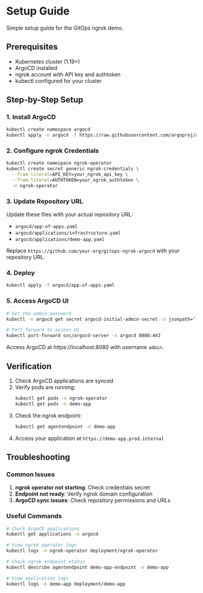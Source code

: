 # Setup Guide

Simple setup guide for the GitOps ngrok demo.

## Prerequisites

- Kubernetes cluster (1.19+)
- ArgoCD installed
- ngrok account with API key and authtoken
- kubectl configured for your cluster

## Step-by-Step Setup

### 1. Install ArgoCD

```bash
kubectl create namespace argocd
kubectl apply -n argocd -f https://raw.githubusercontent.com/argoproj/argo-cd/stable/manifests/install.yaml
```

### 2. Configure ngrok Credentials

```bash
kubectl create namespace ngrok-operator
kubectl create secret generic ngrok-credentials \
  --from-literal=API_KEY=your_ngrok_api_key \
  --from-literal=AUTHTOKEN=your_ngrok_authtoken \
  -n ngrok-operator
```

### 3. Update Repository URL

Update these files with your actual repository URL:
- `argocd/app-of-apps.yaml`
- `argocd/applications/infrastructure.yaml`
- `argocd/applications/demo-app.yaml`

Replace `https://github.com/your-org/gitops-ngrok-argocd` with your repository URL.

### 4. Deploy

```bash
kubectl apply -f argocd/app-of-apps.yaml
```

### 5. Access ArgoCD UI

```bash
# Get the admin password
kubectl -n argocd get secret argocd-initial-admin-secret -o jsonpath="{.data.password}" | base64 -d

# Port forward to access UI
kubectl port-forward svc/argocd-server -n argocd 8080:443
```

Access ArgoCD at https://localhost:8080 with username `admin`.

## Verification

1. Check ArgoCD applications are synced
2. Verify pods are running:
   ```bash
   kubectl get pods -n ngrok-operator
   kubectl get pods -n demo-app
   ```
3. Check the ngrok endpoint:
   ```bash
   kubectl get agentendpoint -n demo-app
   ```
4. Access your application at `https://demo-app.prod.internal`

## Troubleshooting

### Common Issues

1. **ngrok operator not starting**: Check credentials secret
2. **Endpoint not ready**: Verify ngrok domain configuration
3. **ArgoCD sync issues**: Check repository permissions and URLs

### Useful Commands

```bash
# Check ArgoCD applications
kubectl get applications -n argocd

# View ngrok operator logs
kubectl logs -n ngrok-operator deployment/ngrok-operator

# Check ngrok endpoint status
kubectl describe agentendpoint demo-app-endpoint -n demo-app

# View application logs
kubectl logs -n demo-app deployment/demo-app
```
